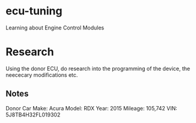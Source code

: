 # ecu-tuning
Learning about Engine Control Modules


# Research
Using the donor ECU, do research into the programming of the device, the neececary modifications etc.

## Notes
Donor Car 
Make: Acura
Model: RDX
Year: 2015
Mileage: 105,742
VIN: 5J8TB4H32FL019302


